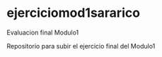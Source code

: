 # ejerciciomod1sararico

Evaluacion final Modulo1

Repositorio para subir el ejercicio final del Modulo1
